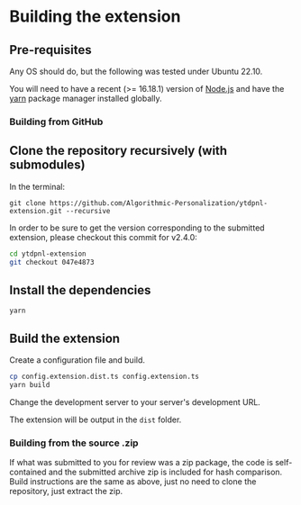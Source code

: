 # Building the extension

## Pre-requisites

Any OS should do, but the following was tested under Ubuntu 22.10.

You will need to have a recent (>= 16.18.1) version of [Node.js](https://nodejs.org/en/) and
have the [yarn](https://yarnpkg.com/) package manager installed globally.

### Building from GitHub

## Clone the repository recursively (with submodules)

In the terminal:

`git clone https://github.com/Algorithmic-Personalization/ytdpnl-extension.git --recursive`

In order to be sure to get the version corresponding to the submitted extension,
please checkout this commit for v2.4.0:

```bash
cd ytdpnl-extension
git checkout 047e4873
```

## Install the dependencies

```
yarn
```

## Build the extension
Create a configuration file and build.

```bash
cp config.extension.dist.ts config.extension.ts
yarn build
```
Change the development server to your server's development URL.

The extension will be output in the `dist` folder.

### Building from the source .zip

If what was submitted to you for review was a zip package, the code is self-contained and the submitted archive zip is included for hash comparison.
Build instructions are the same as above, just no need to clone the repository, just extract the zip.
